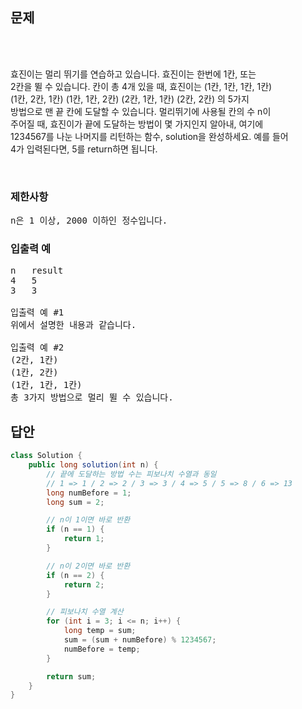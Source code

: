 ## 문제
<div style="white-space: pre-wrap;">

효진이는 멀리 뛰기를 연습하고 있습니다. 효진이는 한번에 1칸, 또는 2칸을 뛸 수 있습니다. 칸이 총 4개 있을 때, 효진이는
(1칸, 1칸, 1칸, 1칸)
(1칸, 2칸, 1칸)
(1칸, 1칸, 2칸)
(2칸, 1칸, 1칸)
(2칸, 2칸)
의 5가지 방법으로 맨 끝 칸에 도달할 수 있습니다. 멀리뛰기에 사용될 칸의 수 n이 주어질 때, 효진이가 끝에 도달하는 방법이 몇 가지인지 알아내, 여기에 1234567를 나눈 나머지를 리턴하는 함수, solution을 완성하세요. 예를 들어 4가 입력된다면, 5를 return하면 됩니다.

</div>

### 제한사항

<pre>
n은 1 이상, 2000 이하인 정수입니다.
</pre>

### 입출력 예
<pre>
n	result
4	5
3	3

입출력 예 #1
위에서 설명한 내용과 같습니다.

입출력 예 #2
(2칸, 1칸)
(1칸, 2칸)
(1칸, 1칸, 1칸)
총 3가지 방법으로 멀리 뛸 수 있습니다.
</pre>


## 답안
```java
class Solution {
    public long solution(int n) {
        // 끝에 도달하는 방법 수는 피보나치 수열과 동일
        // 1 => 1 / 2 => 2 / 3 => 3 / 4 => 5 / 5 => 8 / 6 => 13
        long numBefore = 1;
        long sum = 2;

        // n이 1이면 바로 반환
        if (n == 1) {
            return 1;
        }

        // n이 2이면 바로 반환
        if (n == 2) {
            return 2;
        }

        // 피보나치 수열 계산
        for (int i = 3; i <= n; i++) {
            long temp = sum;
            sum = (sum + numBefore) % 1234567;
            numBefore = temp;
        }

        return sum;
    }
}
```